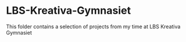 # LBS-Kreativa-Gymnasiet
This folder contains a selection of projects from my time at LBS Kreativa Gymnasiet